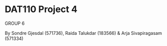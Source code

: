 # DAT110 Project 4 

GROUP 6

By Sondre Gjesdal (571736), Raida Talukdar (183566) & Arja Sivapiragasam (571334)

